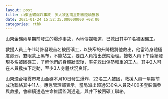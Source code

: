 ```yaml
---
layout: post
title: 山東金礦爆炸事故　多人被困兩星期後陸續獲救
date: 2021-01-24 15:52:35.000000000 +08:00
categories: rthk
---
```


山東金礦兩星期前發生的爆炸事故，內地傳媒報道，已救出其中11名被困礦工。

救援人員上午11時許發現首名被困礦工，以狹窄的升降機將他救出，他當時身體極度虛弱，雙眼蒙上黑布，不能站立，要由人員抬出送院治理。搜救人員下午陸續發現多名被困礦工，了解他們的身體狀況後，率先救出傷勢較重的工人，其中2人可在人員攙扶下走動，至少3人身體狀況良好。

山東煙台棲霞市笏山金礦本月10日發生爆炸，22名工人被困，救援人員一星期前成功聯絡其中11人。應急管理部表示，當局派出超過630名人員及400多套裝備參與救援，會繼續透過生命維護監測通道，與井下被困礦工聯絡。
